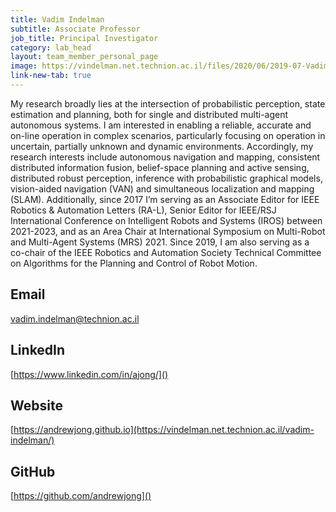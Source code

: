 ```yaml
---
title: Vadim Indelman
subtitle: Associate Professor
job_title: Principal Investigator
category: lab_head
layout: team_member_personal_page
image: https://vindelman.net.technion.ac.il/files/2020/06/2019-07-Vadim-zoom-1-150x150.jpg
link-new-tab: true
---
```


My research broadly lies at the intersection of probabilistic perception, state estimation and planning, both for single and distributed multi-agent autonomous systems. I am interested in enabling a reliable, accurate and on-line operation in complex scenarios, particularly focusing on operation in uncertain, partially unknown and dynamic environments. Accordingly, my research interests include autonomous navigation and mapping, consistent distributed information fusion, belief-space planning and active sensing, distributed robust perception, inference with probabilistic graphical models, vision-aided navigation (VAN) and simultaneous localization and mapping (SLAM). Additionally, since 2017 I’m serving as an Associate Editor for IEEE Robotics & Automation Letters (RA-L), Senior Editor for IEEE/RSJ International Conference on Intelligent Robots and Systems (IROS) between 2021-2023, and as an Area Chair at International Symposium on Multi-Robot and Multi-Agent Systems (MRS) 2021. Since 2019, I am also serving as a co-chair of the IEEE Robotics and Automation Society Technical Committee on Algorithms for the Planning and Control of Robot Motion.

## Email ## 
vadim.indelman@technion.ac.il

## LinkedIn ##
[https://www.linkedin.com/in/ajong/]()

## Website ##
[https://andrewjong.github.io](https://vindelman.net.technion.ac.il/vadim-indelman/)

## GitHub ##
[https://github.com/andrewjong]()
